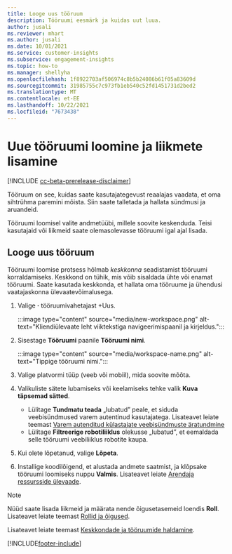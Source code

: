 ```yaml
---
title: Looge uus tööruum
description: Tööruumi eesmärk ja kuidas uut luua.
author: jusali
ms.reviewer: mhart
ms.author: jusali
ms.date: 10/01/2021
ms.service: customer-insights
ms.subservice: engagement-insights
ms.topic: how-to
ms.manager: shellyha
ms.openlocfilehash: 1f8922703af506974c8b5b24086b61f05a83609d
ms.sourcegitcommit: 31985755c7c973fb1eb540c52fd1451731d2bed2
ms.translationtype: MT
ms.contentlocale: et-EE
ms.lasthandoff: 10/22/2021
ms.locfileid: "7673438"
---
```

# <a name="create-a-new-workspace-and-add-members"></a>Uue tööruumi loomine ja liikmete lisamine

[!INCLUDE [cc-beta-prerelease-disclaimer](includes/cc-beta-prerelease-disclaimer.md)]

Tööruum on see, kuidas saate kasutajategevust reaalajas vaadata, et oma sihtrühma paremini mõista. Siin saate talletada ja hallata sündmusi ja aruandeid.

Tööruumi loomisel valite andmetüübi, millele soovite keskenduda. Teisi kasutajaid või liikmeid saate olemasolevasse tööruumi igal ajal lisada. 

## <a name="create-a-new-workspace"></a>Looge uus tööruum

Tööruumi loomise protsess hõlmab *keskkonna* seadistamist tööruumi korraldamiseks. Keskkond on tühik, mis võib sisaldada ühte või enamat tööruumi. Saate kasutada keskkonda, et hallata oma tööruume ja ühendusi vaatajaskonna ülevaatevõimalusega.

1. Valige **·** tööruumivahetajast +Uus.

   :::image type="content" source="media/new-workspace.png" alt-text="Kliendiülevaate leht viiktekstiga navigeerimispaanil ja kirjeldus.":::

1. Sisestage **Tööruumi** paanile **Tööruumi nimi**.

   :::image type="content" source="media/workspace-name.png" alt-text="Tippige tööruumi nimi.":::

1. Valige platvormi tüüp (veeb või mobiil), mida soovite mõõta.

1. Valikuliste sätete lubamiseks või keelamiseks tehke valik **Kuva täpsemad sätted**.

   - Lülitage **Tundmatu teada** „lubatud” peale, et siduda veebisündmused varem autentinud kasutajatega. Lisateavet leiate teemast [Varem autenditud külastajate veebisündmuste äratundmine](unknown-to-known.md)
   - Lülitage **Filtreerige robotiliiklus** olekusse „lubatud”, et eemaldada selle tööruumi veebiliiklus robotite kaupa. 

1. Kui olete lõpetanud, valige **Lõpeta**. 

1. Installige koodilõigend, et alustada andmete saatmist, ja klõpsake tööruumi loomiseks nuppu **Valmis**. Lisateavet leiate [Arendaja ressursside ülevaade](developer-resources.md).

> [!NOTE]
> Nüüd saate lisada liikmeid ja määrata nende õigusetasemeid loendis **Roll**. Lisateavet leiate teemast [Rollid ja õigused](user-roles.md). 

Lisateavet leiate teemast [Keskkondade ja tööruumide haldamine](manage-environments-workspaces.md).


[!INCLUDE[footer-include](../includes/footer-banner.md)]
